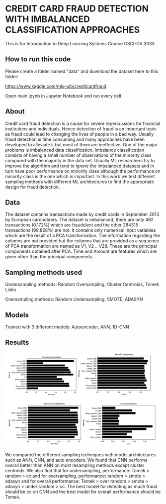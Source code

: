 # CREDIT CARD FRAUD DETECTION WITH IMBALANCED CLASSIFICATION APPROACHES
This is for Introduction to Deep Learning Systems Course CSCI-GA 3033

## How to run this code
Please create a folder named "data" and download the dataset here to this folder:

https://www.kaggle.com/mlg-ulb/creditcardfraud

Open main.ipynb in Jupyter Notebook and run every cell

## About
Credit card fraud detection is a cause for severe repercussions for financial institutions and individuals. Hence detection of fraud is an important topic as fraud could lead to changing the lives of people in a bad way. Usually fraud detection is time consuming and many approaches have been developed to alleviate it but most of them are ineffective. One of the major problems is imbalanced data classification. Imbalance classification consists of having a small number of observations of the minority class compared with the majority in the data set. Usually ML researchers try to improve the algorithm and tend to ignore the imbalanced datasets and In turn have poor performance on minority class although the performance on minority class is the one which is important. In this work we test different sampling methods with different ML architectures to find the appropriate design for fraud detection.


## Data

The dataset contains transactions made by credit cards in September 2013 by European cardholders. The dataset is imbalanced, there are only 492 transactions (0.172%) which are fraudulent and the other 284315 transactions (99.828%) are not. It contains only numerical input variables which are the result of a PCA transformation. The information regarding the columns are not provided but the columns that are provided as a sequence of PCA transformation are named as V1, V2 .. V28. These are the principal components obtained after PCA. Time and Amount are features which are given other than the principal components.

## Sampling methods used

Undersampling methods: Random Oversampling, Cluster Centroids, Tomek Links

Oversampling methods: Random Undersampling, SMOTE, ADASYN

## Models

Trained with 3 different models: Autoencoder, ANN, 1D-CNN

## Results

<p align="left">
  <img src="./resources/Results.jpg" width="750" title="Design">
</p>


We compared the different sampling techniques with model architectures such as ANN, CNN, and auto encoders. We found that CNN performs overall better than ANN on most resampling methods except cluster centroids. We also find that for undersampling, performance: Tomek > random > cc and for oversampling, performance: random > smote > adasyn and for overall performance: Tomek > over random > smote > adasyn > under random > cc. The best model for detecting as much fraud should be cc on CNN and the best model for overall performance should be Tomek.